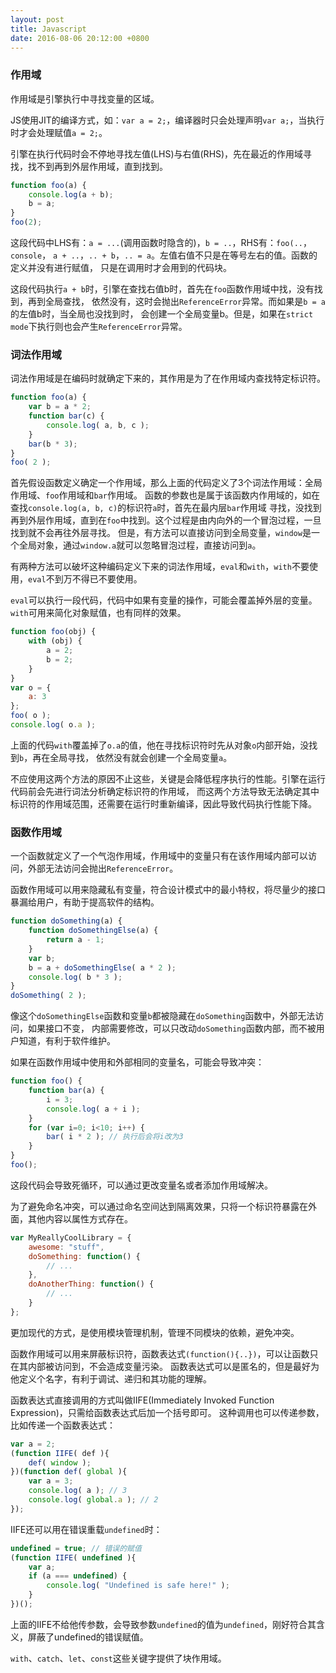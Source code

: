 ```yaml
---
layout: post
title: Javascript
date: 2016-08-06 20:12:00 +0800
---
```


### 作用域

作用域是引擎执行中寻找变量的区域。

JS使用JIT的编译方式，如：`var a = 2;`，编译器时只会处理声明`var a;`，当执行时才会处理赋值`a = 2;`。

引擎在执行代码时会不停地寻找左值(LHS)与右值(RHS)，先在最近的作用域寻找，找不到再到外层作用域，直到找到。

```javascript
function foo(a) {
    console.log(a + b);
    b = a;
}
foo(2);
```
这段代码中LHS有：`a = ...`(调用函数时隐含的)，`b = ..`，RHS有：`foo(..`，`console`，
`a + ..`，`.. + b`，`.. = a`。左值右值不只是在等号左右的值。函数的定义并没有进行赋值，
只是在调用时才会用到的代码块。

这段代码执行`a + b`时，引擎在查找右值b时，首先在`foo`函数作用域中找，没有找到，再到全局查找，
依然没有，这时会抛出`ReferenceError`异常。而如果是`b = a`的左值b时，当全局也没找到时，
会创建一个全局变量b。但是，如果在`strict mode`下执行则也会产生`ReferenceError`异常。

### 词法作用域

词法作用域是在编码时就确定下来的，其作用是为了在作用域内查找特定标识符。

```javascript
function foo(a) {
    var b = a * 2;
    function bar(c) {
        console.log( a, b, c );
    }
    bar(b * 3);
}
foo( 2 );
```
首先假设函数定义确定一个作用域，那么上面的代码定义了3个词法作用域：全局作用域、`foo`作用域和`bar`作用域。
函数的参数也是属于该函数内作用域的，如在查找`console.log(a, b, c)`的标识符`a`时，首先在最内层`bar`作用域
寻找，没找到再到外层作用域，直到在`foo`中找到。这个过程是由内向外的一个冒泡过程，一旦找到就不会再往外层寻找。
但是，有方法可以直接访问到全局变量，`window`是一个全局对象，通过`window.a`就可以忽略冒泡过程，直接访问到`a`。

有两种方法可以破坏这种编码定义下来的词法作用域，`eval`和`with`，`with`不要使用，`eval`不到万不得已不要使用。

`eval`可以执行一段代码，代码中如果有变量的操作，可能会覆盖掉外层的变量。
`with`可用来简化对象赋值，也有同样的效果。

```javascript
function foo(obj) {
    with (obj) {
        a = 2;
        b = 2;
    }
}
var o = {
    a: 3
};
foo( o );
console.log( o.a );
```
上面的代码`with`覆盖掉了`o.a`的值，他在寻找标识符时先从对象`o`内部开始，没找到`b`，再在全局寻找，
依然没有就会创建一个全局变量`a`。

不应使用这两个方法的原因不止这些，关键是会降低程序执行的性能。引擎在运行代码前会先进行词法分析确定标识符的作用域，
而这两个方法导致无法确定其中标识符的作用域范围，还需要在运行时重新编译，因此导致代码执行性能下降。

### 函数作用域

一个函数就定义了一个气泡作用域，作用域中的变量只有在该作用域内部可以访问，外部无法访问会抛出`ReferenceError`。

函数作用域可以用来隐藏私有变量，符合设计模式中的最小特权，将尽量少的接口暴漏给用户，有助于提高软件的结构。

```javascript
function doSomething(a) {
    function doSomethingElse(a) {
        return a - 1;
    }
    var b;
    b = a + doSomethingElse( a * 2 );
    console.log( b * 3 );
}
doSomething( 2 );
```
像这个`doSomethingElse`函数和变量`b`都被隐藏在`doSomething`函数中，外部无法访问，如果接口不变，
内部需要修改，可以只改动`doSomething`函数内部，而不被用户知道，有利于软件维护。

如果在函数作用域中使用和外部相同的变量名，可能会导致冲突：

```javascript
function foo() {
    function bar(a) {
        i = 3;
        console.log( a + i );
    }
    for (var i=0; i<10; i++) {
        bar( i * 2 ); // 执行后会将i改为3
    }
}
foo();
```
这段代码会导致死循环，可以通过更改变量名或者添加作用域解决。

为了避免命名冲突，可以通过命名空间达到隔离效果，只将一个标识符暴露在外面，其他内容以属性方式存在。

```javascript
var MyReallyCoolLibrary = {
    awesome: "stuff",
    doSomething: function() {
        // ...
    },
    doAnotherThing: function() {
        // ...
    }
};
```
更加现代的方式，是使用模块管理机制，管理不同模块的依赖，避免冲突。

函数作用域可以用来屏蔽标识符，函数表达式`(function(){..})`，可以让函数只在其内部被访问到，不会造成变量污染。
函数表达式可以是匿名的，但是最好为他定义个名字，有利于调试、递归和其功能的理解。

函数表达式直接调用的方式叫做IIFE(Immediately Invoked Function Expression)，只需给函数表达式后加一个括号即可。
这种调用也可以传递参数，比如传递一个函数表达式：

```javascript
var a = 2;
(function IIFE( def ){
    def( window );
})(function def( global ){
    var a = 3;
    console.log( a ); // 3
    console.log( global.a ); // 2
});
```

IIFE还可以用在错误重载`undefined`时：

```javascript
undefined = true; // 错误的赋值
(function IIFE( undefined ){
    var a;
    if (a === undefined) {
        console.log( "Undefined is safe here!" );
    }
})();
```
上面的IIFE不给他传参数，会导致参数`undefined`的值为`undefined`，刚好符合其含义，屏蔽了undefined的错误赋值。

`with`、`catch`、`let`、`const`这些关键字提供了块作用域。
